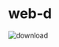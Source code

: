 # web-d
![download](https://github.com/sujaldhaketa/web-d/assets/167744815/350b0018-1745-4f45-ba3a-b3332bac1367)
